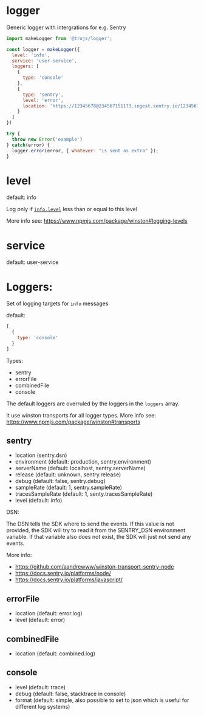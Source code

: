 # logger
Generic logger with intergrations for e.g. Sentry

```javascript
import makeLogger from '@trojs/logger';

const logger = makeLogger({
  level: 'info', 
  service: 'user-service',
  loggers: [
    {
      type: 'console'
    },
    {
      type: 'sentry',
      level: 'error',
      location: 'https://12345678@234567151173.ingest.sentry.io/1234567'
    }
  ]
})

try {
  throw new Error('example')
} catch(error) {
  logger.error(error, { whatever: "is sent as extra" });
}
```

# level

default: info

Log only if [`info.level`](#streams-objectmode-and-info-objects) less than or equal to this level

More info see: https://www.npmjs.com/package/winston#logging-levels

# service

default: user-service

# Loggers:

Set of logging targets for `info` messages

default:
```javascript
[
  {
    type: 'console'
  }
]
```

Types:

 * sentry
 * errorFile
 * combinedFile
 * console

The default loggers are overruled by the loggers in the `loggers` array.

It use winston transports for all logger types.
More info see: https://www.npmjs.com/package/winston#transports

## sentry

* location (sentry.dsn)
* environment (default: production, sentry.environment)
* serverName (default: localhost, sentry.serverName)
* release (default: unknown, sentry.release)
* debug (default: false, sentry.debug)
* sampleRate (default: 1, sentry.sampleRate)
* tracesSampleRate (default: 1, senty.tracesSampleRate)
* level (default: info)

DSN:

The DSN tells the SDK where to send the events. If this value is not provided, the SDK will try to read it from the SENTRY_DSN environment variable. If that variable also does not exist, the SDK will just not send any events.

More info: 

* https://github.com/aandrewww/winston-transport-sentry-node
* https://docs.sentry.io/platforms/node/
* https://docs.sentry.io/platforms/javascript/

## errorFile

* location (default: error.log)
* level (default: error)

## combinedFile

* location (default: combined.log)

## console

* level (default: trace)
* debug (default: false, stacktrace in console)
* format (default: simple, also possible to set to json which is useful for different log systems)
